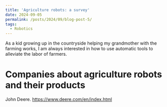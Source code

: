 ```yaml
---
title: 'Agriculture robots: a survey'
date: 2024-09-05
permalink: /posts/2024/09/blog-post-5/
tags:
  - Robotics
---
```


As a kid growing up in the countryside helping my grandmother with the farming works,
I am always interested in how to use automatic tools to alleviate the labor of farmers.


Companies about agriculture robots and their products
=====
John Deere.
https://www.deere.com/en/index.html









